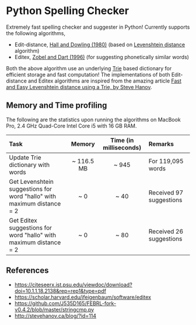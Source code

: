 # Python Spelling Checker

Extremely fast spelling checker and suggester in Python! Currently supports the following algorithms,

- Edit-distance, [Hall and Dowling (1980)](https://dl.acm.org/doi/10.1145/356827.356830) (based on [Levenshtein distance](https://en.wikipedia.org/wiki/Levenshtein_distance) algorithm)
- Editex, [Zobel and Dart (1996)](https://citeseerx.ist.psu.edu/viewdoc/download?doi=10.1.1.18.2138&rep=rep1&type=pdf) (for suggesting phonetically similar words)

Both the above algorithm use an underlying [Trie](https://www.wikiwand.com/en/Trie) based dictionary for efficient storage and fast computation! The implementations of both Edit-distance and Editex algorithms are inspired from the amazing article [Fast and Easy Levenshtein distance using a Trie, by Steve Hanov](http://stevehanov.ca/blog/?id=114).

## Memory and Time profiling

The following are the statistics upon running the algorithms on MacBook Pro, 2.4 GHz Quad-Core Intel Core i5 with 16 GB RAM.

| Task                                                                   |   Memory   | Time (in milliseconds) | Remarks                 |
| :--------------------------------------------------------------------- | :--------: | :--------------------: | :---------------------- |
| Update Trie dictionary with words                                      | ~ 116.5 MB |         ~ 945          | For 119,095 words       |
| Get Levenshtein suggestions for word "hallo" with maximum distance = 2 |    ~ 0     |          ~ 40          | Received 97 suggestions |
| Get Editex suggestions for word "hallo" with maximum distance = 2      |    ~ 0     |          ~ 80          | Received 26 suggestions |

## References

- https://citeseerx.ist.psu.edu/viewdoc/download?doi=10.1.1.18.2138&rep=rep1&type=pdf
- https://scholar.harvard.edu/jfeigenbaum/software/editex
- https://github.com/J535D165/FEBRL-fork-v0.4.2/blob/master/stringcmp.py
- http://stevehanov.ca/blog/?id=114
